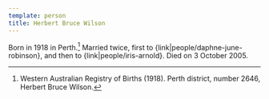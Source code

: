 ```yaml
---
template: person
title: Herbert Bruce Wilson
---
```


Born in 1918 in Perth.[^BruceWilsonBirth]
Married twice, first to {link|people/daphne-june-robinson}, and then to {link|people/iris-arnold}.
Died on 3 October 2005.

[^BruceWilsonBirth]: Western Australian Registry of Births (1918).
    Perth district, number 2646, Herbert Bruce Wilson.
